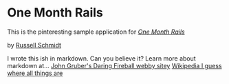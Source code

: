 # One Month Rails

This is the pinteresting sample application for 
[*One Month Rails*](http://onemonthrails.com)

by [Russell Schmidt](http://russellschmidt.net)

I wrote this ish in markdown. Can you believe it?
Learn more about markdown at...
[John Gruber's Daring Fireball webby sitey](http://daringfireball.net/projects/markdown/syntax)
[Wikipedia I guess where all things are](http://en.wikipedia.org/wiki/Markdown)